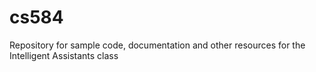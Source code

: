# cs584
Repository for sample code, documentation and other resources for the Intelligent Assistants class
